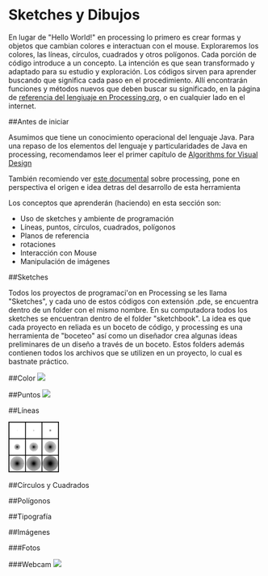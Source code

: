 # Sketches y Dibujos

En lugar de "Hello World!" en processing lo primero  es crear formas y objetos que cambian colores e interactuan con el mouse.  Exploraremos los colores, las líneas, círculos, cuadrados y otros polígonos.  Cada porción de código introduce a un concepto. La intención es que sean transformado y adaptado para su estudio y exploración. Los códigos sirven para aprender buscando que significa cada paso en el procedimiento.  Allí encontrarán funciones y métodos nuevos que deben buscar su significado, en la página de [referencia del lengiuaje en Processing.org](https://processing.org/reference/), o en cualquier lado en el internet.

##Antes de iniciar

Asumimos que tiene un conocimiento operacional del lenguaje Java. Para una repaso de los elementos del lenguaje y particularidades de Java en processing, recomendamos leer el primer capítulo de [Algorithms for Visual Design](https://drive.google.com/file/d/0B4HO-XVhuYRSV0xmQXhRc24xM1U/view?usp=sharing)

También recomiendo ver [este documental](https://vimeo.com/60731302) sobre processing, pone en perspectiva el origen e idea detras del desarrollo de esta herramienta 


Los conceptos que aprenderán (haciendo) en esta sección son:

* Uso de sketches y ambiente de programación
* Líneas, puntos, círculos, cuadrados, polígonos
* Planos de referencia
* rotaciones
* Interacción con Mouse
* Manipulación de imágenes 

##Sketches

Todos los proyectos de programaci'on en Processing se les llama "Sketches", y cada uno de estos códigos con extensión .pde, se encuentra dentro de un folder con el mismo nombre.  En su computadora todos los sketches se encuentran dentro de el folder "sketchbook".  La idea es que cada proyecto en reliada es un boceto de código, y processing es una herramienta de "boceteo" así como un diseñador crea algunas ideas preliminares de un diseño a través de un boceto.  Estos folders además contienen todos los archivos que se utilizen en un proyecto, lo cual es bastnate práctico.


##Color
<img src="https://github.com/ProcessingTEC/Sketches-y-Dibujos/blob/master/P_S1_color1/IMG_8945.JPG" width="100">

##Puntos
<img src="https://github.com/ProcessingTEC/Sketches-y-Dibujos/blob/master/P_S1_Points1/0600.jpg" width="100">

##Líneas

<img src="https://github.com/ProcessingTEC/Formas/blob/master/P_S1_Lines1/IMG_8903.JPG" width="100">

##Círculos y Cuadrados

##Polígonos

##Tipografía

##Imágenes

###Fotos

###Webcam
<img src="https://github.com/ProcessingTEC/Sketches-y-Dibujos/blob/master/P_S1_WebCam1/0014.jpg" width="100">


